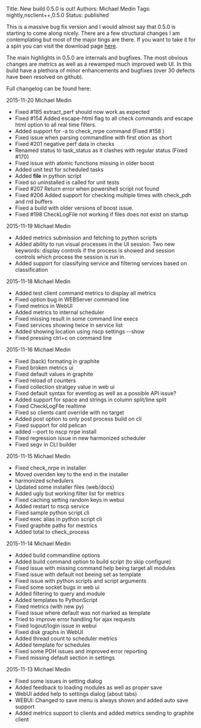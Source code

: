 Title: New build 0.5.0 is out!
Authors: Michael Medin
Tags: nightly,nsclient++,0.5.0
Status: published

This is a massive bug fix version and I would almost say that 0.5.0 is starting to come along nicely.
There are a few structural changes I am contemplating but most of the major tings are there.
If you want to take it for a spin you can visit the download page [here](/download/0.5.0/).

The main highlights in 0.5.0 are internals and bugfixes. The most obvious changes are metrics as well as a rewamped much improved web UI.
In this build have a plethora of minor enhancements and bugfixes (over 30 defects have been resolved on github).

Full changelog can be found here:

2015-11-20 Michael Medin

* Fixed #185 extract_perf should now work as expected
* Fixed #154 Added escape-html flag to all check commands and escape html option to all real time filters.
* Added support for -a to check_nrpe command (Fixed #158 )
* Fixed issue when parsing commandline with first otion as short
* Fixed #201 negative perf data in checks
* Renamed status to task_status as it clashes with regular status (Fixed #170)
* Fixed issue with atomic functions missing in older boost
* Added unit test for scheduled tasks
* Added __file__ in python script
* Fixed so uninstalled is called for unit tests
* Fixed #207 Return error when powershell script not found
* Fixed #206 Added support for checking multiple times with check_pdh and rrd buffers
* Fixed a build with older versions of boost issue.
* Fixed #198 CheckLogFile not working if files does not exist on startup

2015-11-19 Michael Medin

* Added metrics submission and fetching to python scripts
* Added ability to run visual processes in the UI session.
  Two new keywords: display controls if the process is showed and session controls which process the session is run in.
* Added support for classifying service and filtering services based on classification

2015-11-18 Michael Medin

* Added test client command metrics to display all metrics
* Fixed option bug in WEBServer command line
* Fixed metrics in WebUI
* Added metrics to internal scheduler
* Fixed missing result in some command line execs
* Fixed services showing twice in service list
* Added showing location using nscp settings --show
* Fixed pressing ctrl+c on command line

2015-11-16 Michael Medin

* Fixed (back) formating in graphite
* Fixed broken metrics ui
* Fixed default values in graphite
* Fixed reload of counters
* Fixed collection stratgey value in web ui
* Fixed default syntax for eventlog as well as a possible API issue?
* Added support for space and strings in column split/line split
* Fixed CheckLogFIle realtime
* Fixed so clients cant override with no target
* Added post option to only post process build on cli
* Fixed support for old pelican
* added --port to nscp nrpe install
* Fixed regression issue in new harmonized scheduler
* Fixed segv in CLI builder

2015-11-15 Michael Medin

* Fixed check_nrpe in installer
* Moved overiden key to the end in the installer
* harmonized schedulers
* Updated some installer files (web/docs)
* Added ugly but working filter list for metrics
* Fixed caching setting random keys in webui
* Added restart to nscp service
* Fixed sample python script cli
* Fixed exec alias in python script cli
* Fixed graphite paths for mestrics
* Added total to check_process

2015-11-14 Michael Medin

* Added build commandline options
* Added build command option to build script (to skip configure)
* Fixed issue with missing command help being target all modules
* Fixed issue with default not beeing set as template
* Fixed issue with python scripts and script arguments
* Fixed some socket bugs in web ui
* Added filtering to query and module
* Added templates to PythonScript
* Fixed metrics (with new py)
* Fixed issue where default was not marked as template
* Tried to improve error handling for ajax requests
* Fixed logout/login issue in webui
* Fixed disk graphs in WebUI
* Added thread count to scheduler metrics
* Added template for schedules
* Fixed some PDH issues and improved error reporting
* Fixed missing default section in settings

2015-11-13 Michael Medin

* Fixed some issues in setting dialog
* Added feedback to loading modules as well as proper save
* WebUI added help to settings dialog (about tabs)
* WEBUI: Changed to save menu is always shown and added auto save support
* Added metrics support to clients and added metrics sending to graphite client

